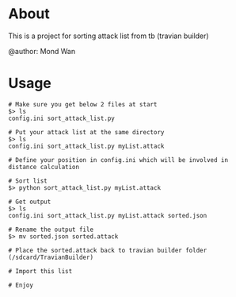 # About

This is a project for sorting attack list from tb (travian builder)

@author: Mond Wan

# Usage

    # Make sure you get below 2 files at start
    $> ls
    config.ini sort_attack_list.py

    # Put your attack list at the same directory
    $> ls
    config.ini sort_attack_list.py myList.attack
    
    # Define your position in config.ini which will be involved in distance calculation

    # Sort list
    $> python sort_attack_list.py myList.attack

    # Get output
    $> ls
    config.ini sort_attack_list.py myList.attack sorted.json

    # Rename the output file
    $> mv sorted.json sorted.attack

    # Place the sorted.attack back to travian builder folder (/sdcard/TravianBuilder)

    # Import this list

    # Enjoy
